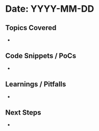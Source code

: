 # Date: YYYY-MM-DD

## Topics Covered
- 

## Code Snippets / PoCs
- 

## Learnings / Pitfalls
- 

## Next Steps
-
